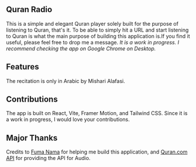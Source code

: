 ## Quran Radio

This is a simple and elegant Quran player solely built for the purpose of listening to Quran, that's it. To be able to simply hit a URL and start listening to Quran is what the main purpose of building this application is.If you find it useful, please feel free to drop me a message. *It is a work in progress. I recommend checking the app on Google Chrome on Desktop.*

## Features
The recitation is only in Arabic by Mishari Alafasi. 

## Contributions
The app is built on React, Vite, Framer Motion, and Tailwind CSS. Since it is a work in progress, I would love your contributions. 

## Major Thanks
Credits to [Fuma Nama](https://github.com/fuma-nama) for helping me build this application, and [Quran.com API](https://github.com/quran/quran.com-api) for providing the API for Audio.

